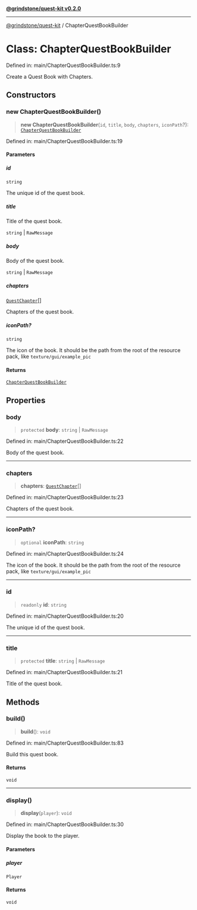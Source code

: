 [**@grindstone/quest-kit v0.2.0**](../README.md)

***

[@grindstone/quest-kit](../globals.md) / ChapterQuestBookBuilder

# Class: ChapterQuestBookBuilder

Defined in: main/ChapterQuestBookBuilder.ts:9

Create a Quest Book with Chapters.

## Constructors

### new ChapterQuestBookBuilder()

> **new ChapterQuestBookBuilder**(`id`, `title`, `body`, `chapters`, `iconPath`?): [`ChapterQuestBookBuilder`](ChapterQuestBookBuilder.md)

Defined in: main/ChapterQuestBookBuilder.ts:19

#### Parameters

##### id

`string`

The unique id of the quest book.

##### title

Title of the quest book.

`string` | `RawMessage`

##### body

Body of the quest book.

`string` | `RawMessage`

##### chapters

[`QuestChapter`](../interfaces/QuestChapter.md)[]

Chapters of the quest book.

##### iconPath?

`string`

The icon of the book.
It should be the path from the root of the resource pack, like `texture/gui/example_pic`

#### Returns

[`ChapterQuestBookBuilder`](ChapterQuestBookBuilder.md)

## Properties

### body

> `protected` **body**: `string` \| `RawMessage`

Defined in: main/ChapterQuestBookBuilder.ts:22

Body of the quest book.

***

### chapters

> **chapters**: [`QuestChapter`](../interfaces/QuestChapter.md)[]

Defined in: main/ChapterQuestBookBuilder.ts:23

Chapters of the quest book.

***

### iconPath?

> `optional` **iconPath**: `string`

Defined in: main/ChapterQuestBookBuilder.ts:24

The icon of the book.
It should be the path from the root of the resource pack, like `texture/gui/example_pic`

***

### id

> `readonly` **id**: `string`

Defined in: main/ChapterQuestBookBuilder.ts:20

The unique id of the quest book.

***

### title

> `protected` **title**: `string` \| `RawMessage`

Defined in: main/ChapterQuestBookBuilder.ts:21

Title of the quest book.

## Methods

### build()

> **build**(): `void`

Defined in: main/ChapterQuestBookBuilder.ts:83

Build this quest book.

#### Returns

`void`

***

### display()

> **display**(`player`): `void`

Defined in: main/ChapterQuestBookBuilder.ts:30

Display the book to the player.

#### Parameters

##### player

`Player`

#### Returns

`void`
